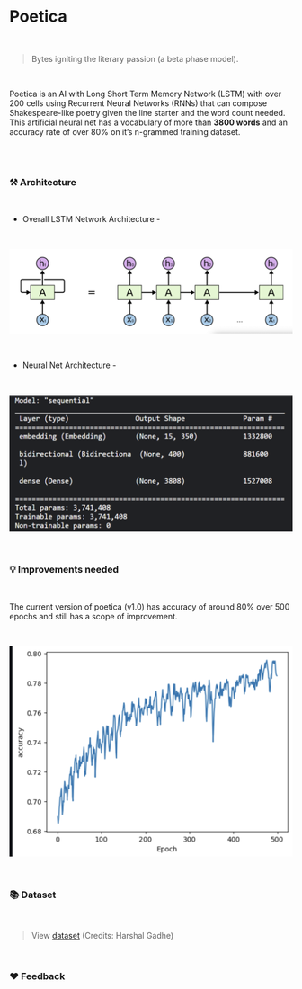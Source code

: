 


# Poetica
<br>

> Bytes igniting the literary passion (a beta phase model). 
<br>

Poetica is an AI with Long Short Term Memory Network (LSTM) with over 200 cells using Recurrent Neural Networks (RNNs) that can compose Shakespeare-like poetry given the line starter and the word count needed. This artificial neural net has a vocabulary of more than **3800 words** and an accuracy rate of over 80% on it’s n-grammed training dataset.

<br>

<br>

### ⚒️ Architecture
<br>

- Overall LSTM Network Architecture -
<br>


![Frame](https://github.com/karanacharya2003/PoemMe/blob/187a68448076e0189085ad101eff369e3a7b639a/assets/arch.png)

<br>

- Neural Net Architecture -
<br>

![neu arch](https://github.com/karanacharya2003/PoemMe/blob/187a68448076e0189085ad101eff369e3a7b639a/assets/ana.png)

<br>

### 💡 Improvements needed
<br>

The current version of poetica (v1.0) has accuracy of around 80% over 500 epochs and still has a scope of improvement.

<br>

![image](https://github.com/karanacharya2003/PoemMe/blob/187a68448076e0189085ad101eff369e3a7b639a/assets/graph.png)

<br>

### 📚 Dataset
<br>

> View [dataset](https://www.kaggle.com/datasets/harshalgadhe/poem-generation) (Credits: Harshal Gadhe)
<br>

### ❤️ Feedback
<br>






